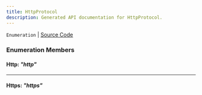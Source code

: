 ```yaml
---
title: HttpProtocol
description: Generated API documentation for HttpProtocol.
---
```


`Enumeration` | [Source Code](https://github.com/mrCamelCode/jtjs-networking/blob/f4e783b617809eb852924a1666ecfb99972be72d/lib/http/http-client.interface.ts#L3)

### Enumeration Members

#### Http: _"http"_

---

#### Https: _"https"_